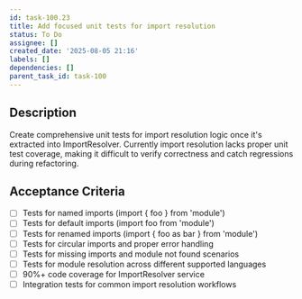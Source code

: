 ```yaml
---
id: task-100.23
title: Add focused unit tests for import resolution
status: To Do
assignee: []
created_date: '2025-08-05 21:16'
labels: []
dependencies: []
parent_task_id: task-100
---
```


## Description

Create comprehensive unit tests for import resolution logic once it's extracted into ImportResolver. Currently import resolution lacks proper unit test coverage, making it difficult to verify correctness and catch regressions during refactoring.

## Acceptance Criteria

- [ ] Tests for named imports (import { foo } from 'module')
- [ ] Tests for default imports (import foo from 'module')
- [ ] Tests for renamed imports (import { foo as bar } from 'module')
- [ ] Tests for circular imports and proper error handling
- [ ] Tests for missing imports and module not found scenarios
- [ ] Tests for module resolution across different supported languages
- [ ] 90%+ code coverage for ImportResolver service
- [ ] Integration tests for common import resolution workflows
